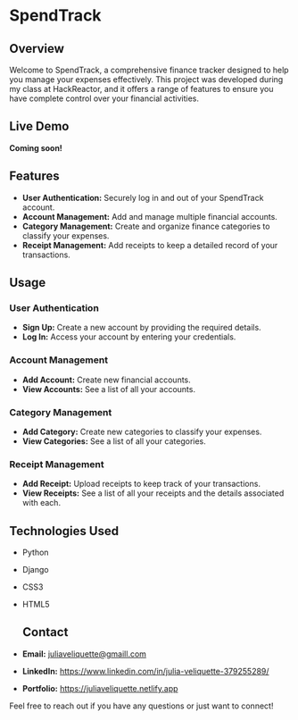 # SpendTrack

## Overview
Welcome to SpendTrack, a comprehensive finance tracker designed to help you manage your expenses effectively. This project was developed during my class at HackReactor, and it offers a range of features to ensure you have complete control over your financial activities.

## Live Demo
**Coming soon!**

## Features
- **User Authentication:** Securely log in and out of your SpendTrack account.
- **Account Management:** Add and manage multiple financial accounts.
- **Category Management:** Create and organize finance categories to classify your expenses.
- **Receipt Management:** Add receipts to keep a detailed record of your transactions.

## Usage
### User Authentication
- **Sign Up:** Create a new account by providing the required details.
- **Log In:** Access your account by entering your credentials.
### Account Management
- **Add Account:** Create new financial accounts.
- **View Accounts:** See a list of all your accounts.
### Category Management
- **Add Category:** Create new categories to classify your expenses.
- **View Categories:** See a list of all your categories.
### Receipt Management
- **Add Receipt:** Upload receipts to keep track of your transactions.
- **View Receipts:** See a list of all your receipts and the details associated with each.

## Technologies Used
- Python
- Django
- CSS3
- HTML5

  ## Contact
- **Email:** juliaveliquette@gmaill.com
- **LinkedIn:** https://www.linkedin.com/in/julia-veliquette-379255289/
- **Portfolio:** https://juliaveliquette.netlify.app

Feel free to reach out if you have any questions or just want to connect!
